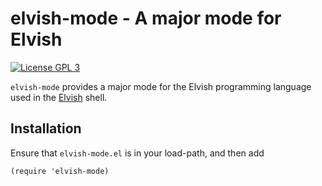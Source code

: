 elvish-mode - A major mode for Elvish
=====================================

[![License GPL 3][badge-license]][license]

`elvish-mode` provides a major mode for the Elvish programming language
used in the [Elvish][] shell.

Installation
------------

Ensure that `elvish-mode.el` is in your load-path, and then add

    (require 'elvish-mode)

[Elvish]: http://elvish.io
[badge-license]: https://img.shields.io/badge/license-GPL_3-green.svg?dummy
[license]: https://github.com/ALSchwalm/elvish-mode/blob/master/LICENSE
